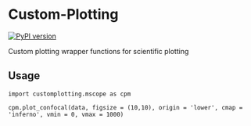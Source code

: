 # Custom-Plotting
[![PyPI version](https://badge.fury.io/py/customplotting.svg)](https://pypi.org/project/customplotting/0.1.1/)

Custom plotting wrapper functions for scientific plotting

## Usage
```
import customplotting.mscope as cpm

cpm.plot_confocal(data, figsize = (10,10), origin = 'lower', cmap = 'inferno', vmin = 0, vmax = 1000)
```
